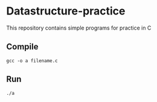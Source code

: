 # Datastructure-practice
This repository contains simple programs for practice in C

## Compile
`gcc -o a filename.c`

## Run
`./a`
